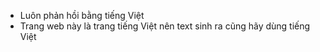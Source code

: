 - Luôn phản hồi bằng tiếng Việt
- Trang web này là trang tiếng Việt nên text sinh ra cũng hãy dùng tiếng Việt
